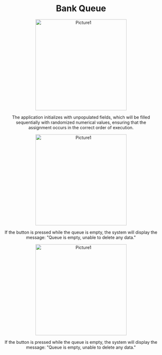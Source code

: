 <div align="center">

  # Bank Queue

  <img src="https://i.imgur.com/ttA4zPB.png" alt="Picture1" width="300"/>
  <p>The application initializes with unpopulated fields, which will be filled sequentially with randomized numerical values, ensuring that the assignment occurs in the correct order of execution.</p>
</div>
<div align="center">
  <img src="https://i.imgur.com/cnzOK0Q.png" alt="Picture1" width="300"/>
  <p>If the button is pressed while the queue is empty, the system will display the message: "Queue is empty, unable to delete any data."</p>
</div>
<div align="center">
  <img src="https://i.imgur.com/2QKEwEM.GIFV" alt="Picture1" width="300"/>
  <p>If the button is pressed while the queue is empty, the system will display the message: "Queue is empty, unable to delete any data."</p>
</div>




